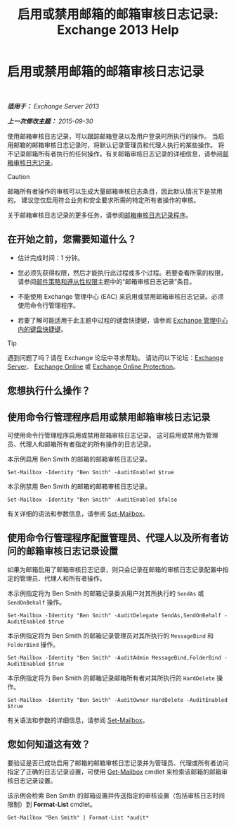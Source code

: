 ﻿---
title: '启用或禁用邮箱的邮箱审核日志记录: Exchange 2013 Help'
TOCTitle: 启用或禁用邮箱的邮箱审核日志记录
ms:assetid: c4bbfd52-6196-49c7-8c31-777fbbee11f2
ms:mtpsurl: https://technet.microsoft.com/zh-cn/library/Ff461937(v=EXCHG.150)
ms:contentKeyID: 50491492
ms.date: 01/11/2018
mtps_version: v=EXCHG.150
ms.translationtype: HT
---

# 启用或禁用邮箱的邮箱审核日志记录

 

_**适用于：** Exchange Server 2013_

_**上一次修改主题：** 2015-09-30_

使用邮箱审核日志记录，可以跟踪邮箱登录以及用户登录时所执行的操作。 当启用邮箱的邮箱审核日志记录时，将默认记录管理员和代理人执行的某些操作。 将不记录邮箱所有者执行的任何操作。有关邮箱审核日志记录的详细信息，请参阅[邮箱审核日志记录](mailbox-audit-logging-exchange-2013-help.md)。

> [!CAUTION]  
> 邮箱所有者操作的审核可以生成大量邮箱审核日志条目，因此默认情况下是禁用的。 建议您仅启用符合业务和安全要求所需的特定所有者操作的审核。


关于邮箱审核日志记录的更多任务，请参阅[邮箱审核日志记录程序](mailbox-audit-logging-procedures-exchange-2013-help.md)。

## 在开始之前，您需要知道什么？

  - 估计完成时间：1 分钟。

  - 您必须先获得权限，然后才能执行此过程或多个过程。若要查看所需的权限，请参阅[邮件策略和遵从性权限](messaging-policy-and-compliance-permissions-exchange-2013-help.md)主题中的“邮箱审核日志记录”条目。

  - 不能使用 Exchange 管理中心 (EAC) 来启用或禁用邮箱审核日志记录。必须使用命令行管理程序。

  - 若要了解可能适用于此主题中过程的键盘快捷键，请参阅 [Exchange 管理中心内的键盘快捷键](keyboard-shortcuts-in-the-exchange-admin-center-exchange-online-protection-help.md)。

> [!TIP]  
> 遇到问题了吗？请在 Exchange 论坛中寻求帮助。 请访问以下论坛：<a href="https://go.microsoft.com/fwlink/p/?linkid=60612">Exchange Server</a>、 <a href="https://go.microsoft.com/fwlink/p/?linkid=267542">Exchange Online</a> 或 <a href="https://go.microsoft.com/fwlink/p/?linkid=285351">Exchange Online Protection</a>。


## 您想执行什么操作？

## 使用命令行管理程序启用或禁用邮箱审核日志记录

可使用命令行管理程序启用或禁用邮箱审核日志记录。 这可启用或禁用为管理员、代理人和邮箱所有者指定的所有操作的日志记录。

本示例启用 Ben Smith 的邮箱的邮箱审核日志记录。

    Set-Mailbox -Identity "Ben Smith" -AuditEnabled $true

本示例禁用 Ben Smith 的邮箱的邮箱审核日志记录。

    Set-Mailbox -Identity "Ben Smith" -AuditEnabled $false

有关详细的语法和参数信息，请参阅 [Set-Mailbox](https://technet.microsoft.com/zh-cn/library/bb123981\(v=exchg.150\))。

## 使用命令行管理程序配置管理员、代理人以及所有者访问的邮箱审核日志记录设置

如果为邮箱启用了邮箱审核日志记录，则只会记录在邮箱的审核日志记录配置中指定的管理员、代理人和所有者操作。

本示例指定将为 Ben Smith 的邮箱记录委派用户对其所执行的 `SendAs` 或 `SendOnBehalf` 操作。

    Set-Mailbox -Identity "Ben Smith" -AuditDelegate SendAs,SendOnBehalf -AuditEnabled $true

本示例指定将为 Ben Smith 的邮箱记录管理员对其所执行的 `MessageBind` 和 `FolderBind` 操作。

    Set-Mailbox -Identity "Ben Smith" -AuditAdmin MessageBind,FolderBind -AuditEnabled $true

本示例指定将为 Ben Smith 的邮箱记录邮箱所有者对其所执行的 `HardDelete` 操作。

    Set-Mailbox -Identity "Ben Smith" -AuditOwner HardDelete -AuditEnabled $true

有关语法和参数的详细信息，请参阅 [Set-Mailbox](https://technet.microsoft.com/zh-cn/library/bb123981\(v=exchg.150\))。

## 您如何知道这有效？

要验证是否已成功启用了邮箱的邮箱审核日志记录并为管理员、代理或所有者访问指定了正确的日志记录设置，可使用 [Get-Mailbox](https://technet.microsoft.com/zh-cn/library/bb123685\(v=exchg.150\)) cmdlet 来检索该邮箱的邮箱审核日志记录设置。

该示例会检索 Ben Smith 的邮箱设置并传送指定的审核设置（包括审核日志时间限制）到 **Format-List** cmdlet。

    Get-Mailbox "Ben Smith" | Format-List *audit*


